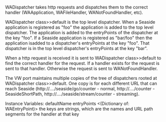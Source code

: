 WADispatcher takes http requests and dispatches them to the correct handler (WAApplication, WAFileHandler, WANotFoundHandler, etc). 

WADispatcher class>>default is the top level dispatcher. When a Seaside application is registered as "foo" the application is added to the top level dispatcher. The application is added to the entryPoints of the dispatcher at the key "foo". If a Seaside application is registered as "bar/foo" then the application isadded to a  dispatcher's entryPoints at the key "foo". That dispatcher is in the top level dispatcher's  entryPoints at the key "bar". 
  
When a http request is received it is sent to WADispatcher class>>default to find the correct handler for the request. If a handler exists for the request is sent to that handler. Otherwise the request is sent to WANotFoundHandler.

The VW port maintains multiple copies of the tree of dispatchers rooted at WADispatcher class>>default. One copy is for each different URL that can reach Seaside (http://..../seaside/go/counter - normal, http://..../counter - SeasideShortPath, http://..../seaside/stream/counter - streaming). 

Instance Variables:
	defaultName	<String>
	entryPoints	<(Dictionary of: WAEntryPoint)>	 the keys are strings, which are the names and URL path segments for the handler at that key
